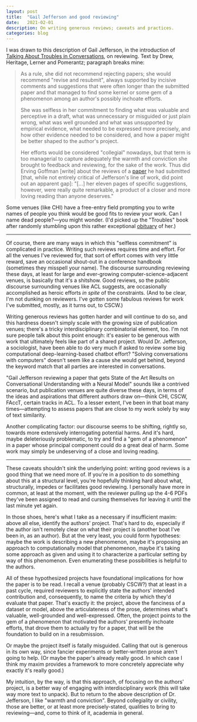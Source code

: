 ```yaml
---
layout: post
title:  "Gail Jefferson and good reviewing"
date:   2021-02-01
description: On writing generous reviews; caveats and practices.
categories: blog
---
```

I was drawn to this description of Gail Jefferson, in the introduction of [Talking About Troubles in Conversations](https://www.mcnallyjackson.com/book/9780199937349), on reviewing. Text by Drew, Heritage, Lerner and Pomerantz; paragraph breaks mine:

> As a rule, she did not recommend rejecting papers; she would recommend "revise and resubmit", always supported by incisive comments and suggestions that were often longer than the submitted paper and that managed to find some kernel or some gem of a phenomenon among an author's possibly inchoate efforts. 
>
> She was selfless in her commitment to finding what was valuable and perceptive in a draft, what was unnecessary or misguided or just plain wrong, what was well grounded and what was unsupported by empirical evidence, what needed to be expressed more precisely, and how other evidence needed to be considered, and how a paper might be better shaped to the author's project. 
> 
> Her efforts would be considered "collegial" nowadays, but that term is too managerial to capture adequately the warmth and conviction she brought to feedback and reviewing, for the sake of the work. Thus did Erving Goffman [write] about the reviews of a [paper](https://citeseerx.ist.psu.edu/viewdoc/download?doi=10.1.1.183.790&rep=rep1&type=pdf) he had submitted [that, while not entirely critical of Jefferson's line of work, did point out an apparent gap]: "[...] her eleven pages of specific suggestions, however, were really quite remarkable, a product of a closer and more loving reading than anyone deserves."

Some venues (like CHI) have a free-entry field prompting you to write names of people you think would be good fits to review your work. Can I name dead people?—you might wonder. (I'd picked up the "Troubles" book after randomly stumbling upon this rather exceptional [obituary](https://linguistlist.org/issues/19/19-1486/) of her.)

---

Of course, there are many ways in which this "selfless commitment" is complicated in practice. Writing such reviews requires time and effort. For all the venues I've reviewed for, that sort of effort comes with very little reward, save an occasional shout-out in a conference handbook (sometimes they misspell your name). The discourse surrounding reviewing these days, at least for large and ever-growing computer-science-adjacent venues, is basically that it's a shitshow. Good reviews, so the public discourse surrounding venues like ACL suggests, are occasionally accomplished as heroic efforts _in spite_ of the constraints. (And to be clear, I'm not dunking on reviewers. I've gotten some fabulous reviews for work I've submitted, mostly, as it turns out, to CSCW.)

Writing generous reviews has gotten harder and will continue to do so, and this hardness doesn't simply scale with the growing size of publication venues; there's a tricky interdisciplinary combinatorial element, too. I'm not sure people talk about this point enough: it's easier to be generous with work that ultimately feels like part of a shared project. Would Dr. Jefferson, a sociologist, have been able to do very much if asked to review some big computational deep-learning-based chatbot effort? "Solving conversations with computers" doesn't seem like a cause she would get behind, beyond the keyword match that all parties are interested in conversations. 

"Gail Jefferson reviewing a paper that gets State of the Art Results on Conversational Understanding with a Neural Model" sounds like a contrived scenario, but publication venues are quite diverse these days, in terms of the ideas and aspirations that different authors draw on—think CHI, CSCW, FAccT, certain tracks in ACL. To a lesser extent, I've been in that boat many times—attempting to assess papers that are close to my work solely by way of text similarity.

Another complicating factor: our discourse seems to be shifting, rightly so, towards more extensively interrogating potential harms. And it's hard, maybe deleteriously problematic, to try and find a "gem of a phenomenon" in a paper whose principal component could do a great deal of harm. Some work may simply be undeserving of a close and loving reading.

---

These caveats shouldn't sink the underlying point: writing good reviews is a good thing that we need more of. If you're in a position to do something about this at a structural level, you're hopefully thinking hard about what, structurally, impedes or facilitates good reviewing. I personally have more in common, at least at the moment, with the reviewer pulling up the 4-6 PDFs they've been assigned to read and cursing themselves for leaving it until the last minute yet again. 

In those shoes, here's what I take as a necessary if insufficient maxim: above all else, identify the authors' project. That's hard to do, especially if the author isn't remotely clear on what their project is (another boat I've been in, as an author). But at the very least, you could form hypotheses: maybe the work is describing a new phenomenon, maybe it's proposing an approach to computationally model that phenomenon, maybe it's taking some approach as given and using it to characterize a particular setting by way of this phenomenon. Even enumerating these possibilities is helpful to the authors. 

All of these hypothesized projects have foundational implications for how the paper is to be read. I recall a venue (probably CSCW?) that at least in a past cycle, required reviewers to explicitly state the authors' intended contribution and, consequently, to name the criteria by which they'd evaluate that paper. That's exactly it: the project, above the fanciness of a dataset or model, above the articulateness of the prose, determines what's valuable, well-grounded and well-expressed. Often, the project points to the gem of a phenomenon that motivated the authors' presently inchoate efforts, that drove them to actually try for a paper, that will be the foundation to build on in a resubmission. 

Or maybe the project itself is fatally misguided. Calling that out is generous in its own way, since fancier experiments or better-written prose aren't going to help. (Or maybe the paper's already really good. In which case I think my maxim provides a framework to more concretely appreciate why exactly it's really good.)

My intuition, by the way, is that this approach, of focusing on the authors' project, is a better way of engaging with interdisciplinary work (this will take way more text to unpack). But to return to the above description of Dr. Jefferson, I like "warmth and conviction". Beyond collegiality or civility, those are better, or at least more precisely-stated, qualities to bring to reviewing—and, come to think of it, academia in general. 

